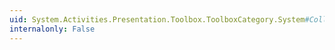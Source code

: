 ```yaml
---
uid: System.Activities.Presentation.Toolbox.ToolboxCategory.System#Collections#IList#Add(System.Object)
internalonly: False
---
```

